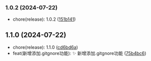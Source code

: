 ## <small>1.0.2 (2024-07-22)</small>

* chore(release): 1.0.2 ([151b141](https://github.com/odinGitGmail/odinGG-Sundry/commit/151b141))



## 1.1.0 (2024-07-22)

* chore(release): 1.1.0 ([cd6bd6a](https://github.com/odinGitGmail/odinGG-Sundry/commit/cd6bd6a))
* feat(新增添加.gitgnore功能): ✨ 新增添加.gitgnore功能 ([75b4bc6](https://github.com/odinGitGmail/odinGG-Sundry/commit/75b4bc6))



